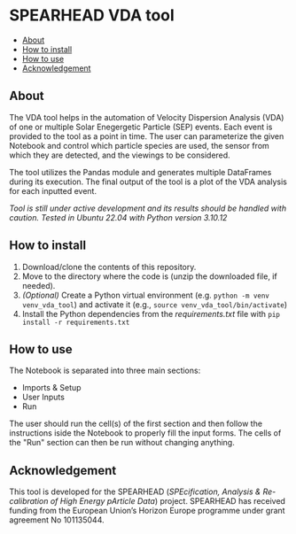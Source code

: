 # SPEARHEAD VDA tool

- [About](#about)
- [How to install](#how-to-install)
- [How to use](#how-to-use)
- [Acknowledgement](#acknowledgement)

## About

The VDA tool helps in the automation of Velocity Dispersion Analysis (VDA) of one or multiple Solar Enegergetic Particle (SEP) events. Each event is provided to the tool as a point in time. The user can parameterize the given Notebook and control which particle species are used, the sensor from which they are detected, and the viewings to be considered.

The tool utilizes the Pandas module and generates multiple DataFrames during its execution. The final output of the tool is a plot of the VDA analysis for each inputted event.

*Tool is still under active development and its results should be handled with caution. Tested in Ubuntu 22.04 with Python version 3.10.12*

## How to install

1. Download/clone the contents of this repository.
2. Move to the directory where the code is (unzip the downloaded file, if needed).
3. *(Optional)* Create a Python virtual environment (e.g. `python -m venv venv_vda_tool`) and activate it (e.g., `source venv_vda_tool/bin/activate`)
4. Install the Python dependencies from the *requirements.txt* file with `pip install -r requirements.txt`

## How to use

The Notebook is separated into three main sections:
- Imports & Setup
- User Inputs
- Run

The user should run the cell(s) of the first section and then follow the instructions iside the Notebook to properly fill the input forms. The cells of the "Run" section can then be run without changing anything.

## Acknowledgement

This tool is developed for the SPEARHEAD (*SPEcification, Analysis & Re-calibration of High Energy pArticle Data*) project. SPEARHEAD has received funding from the European Union’s Horizon Europe programme under grant agreement No 101135044.
